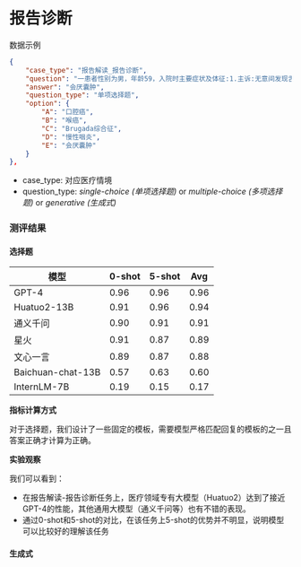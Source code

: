 # 报告诊断

数据示例

```json
{
    "case_type": "报告解读_报告诊断",
    "question": "一患者性别为男，年龄59，入院时主要症状及体征:1.主诉:无意间发现舌根新生物2周余。2.现病史:患者2周余前无意间发现舌根新生物，否认咽痛，否认咳嗽咳痰，否认呼吸吞咽困难，否认饮水呛咳，曾就诊于曙光医院宝山分院，行电子喉镜(944)舌根新生物 会咽囊肿 慢性咽炎，为进一步治疗，门诊以舌根新生物收入院。询问病史，患者有慢性咽炎病史，发作时有咽痛伴有咳嗽咳痰。3.专科检查:舌根右侧见一0.2cm左右圆形新生物，边界清楚，无破溃流脓，无搏动。 特殊检查及重要会诊:胸片、颈部B超未见明显异常，心电图示V1 V2导联Brugada波样改变。完整化验结果: 单核细胞:正常, 红细胞平均血红蛋白浓度:正常, 嗜中性粒细胞（绝对值）:正常, 血小板平均体积:正常, 白细胞计数:正常, 血小板计数:正常, 嗜酸性粒细胞:正常, 淋巴细胞:正常, 红细胞平均血红蛋白含量:正常, 红细胞平均体积:正常, 嗜酸性粒细胞(绝对值):正常, 嗜碱性粒细胞:正常, 红细胞比容:正常, 淋巴细胞(绝对值):正常, 嗜碱性粒细胞(绝对值):正常, 嗜中性分叶核细胞:正常, 红细胞计数:正常, 单核细胞(绝对值):正常, 血小板体积分布宽度:正常, 红细胞分布宽度-CV值:正常, 大血小板比率:正常, 血红蛋白:正常, 尿血红蛋白(ERY):正常, 白细胞团(WBCC):正常, 尿酮体(KET):正常, 尿白细胞酯酶(LEU):正常, 尿亚硝酸盐(NIT):正常, 尿胆原(UBG):正常, 透明管形(HYAL):正常, 真菌(BYST):正常, 尿比密(SG):正常, 尿胆红素(BIL):正常, 尿葡萄糖(GLU):正常, 细菌(BACT):正常, 尿液透明度(CLA):正常, 尿常规检查:正常, 尿蛋白(PRO):正常, 鳞状上皮(SQEP):正常, 白细胞(WBC):正常, 红细胞(RBC):正常, 黏液(MUCS):异常, 尿液颜色(COL):正常, 非鳞状上皮(NSE):正常, 尿ｐＨ:正常, 未分类结晶(UNCX):正常, 抗ＨＡＶ－ＩｇＭ:正常, ＨＢｓＡｂ:正常, 抗－ＨＣＶ:正常, ＨＢｓＡｇ:正常, ＨＢｃＡｂ:正常, ＨＢｅＡｂ:正常, ＨＢｅＡｇ:正常, TRUST:阴性, HIV抗体:阴性, 血清碱性磷酸酶:正常, 胆汁酸:正常, 血清蛋白电泳_B:正常, 血清尿素氮:正常, 血清球蛋白:正常, 血清尿酸:正常, L-γ-谷氨酰基转移酶:正常, 血清血糖:正常, 血清直接胆红素:正常, 血清总胆红素:正常, 血清总蛋白:正常, 血清蛋白电泳_r:正常, 血清蛋白电泳_a2:正常, 血清丙氨酸氨基转移酶:正常, 前白蛋白:正常, 血清蛋白电泳_a1:正常, 天门冬氨酸氨基转移酶:正常, 血清蛋白电泳_A:正常, 血清肌酐:正常, 血清白/球蛋白比:正常, 血清白蛋白:正常, 粪便常规:正常, 粪白细胞:正常, 粪颜色:正常, 粪性状:正常, 粪红细胞:正常, PT（全自动）:正常, INR:正常, APTT(全自动):正常, 纤维蛋白原（全自动）:正常，请问结合患者症状与化验报告单中可以得到的疾病诊断信息是什么？",
    "answer": "会厌囊肿",
    "question_type": "单项选择题",
    "option": {
        "A": "口腔癌",
        "B": "喉癌",
        "C": "Brugada综合征",
        "D": "慢性咽炎",
        "E": "会厌囊肿"
    }
},
```
- case_type: 对应医疗情境
- question_type: *single-choice (单项选择题)* or *multiple-choice (多项选择题)* or *generative (生成式)*

### 测评结果
#### 选择题
| 模型| 0-shot | 5-shot |Avg|
|------|------------|-----------------|-----------------|
|GPT-4|0.96|0.96| 0.96|
|Huatuo2-13B|0.91|0.96| 0.94|
|通义千问|0.90|0.91| 0.91|
|星火|0.91|0.87| 0.89|
|文心一言|0.89|0.87| 0.88|
|Baichuan-chat-13B|0.57|0.63| 0.60|
|InternLM-7B|0.19|0.15| 0.17|

**指标计算方式**

对于选择题，我们设计了一些固定的模板，需要模型严格匹配回复的模板的之一且答案正确才计算为正确。

**实验观察**

我们可以看到：
- 在报告解读-报告诊断任务上，医疗领域专有大模型（Huatuo2）达到了接近GPT-4的性能，其他通用大模型（通义千问等）也有不错的表现。
- 通过0-shot和5-shot的对比，在该任务上5-shot的优势并不明显，说明模型可以比较好的理解该任务

#### 生成式


